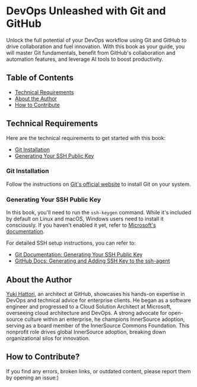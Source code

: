 # DevOps Unleashed with Git and GitHub

Unlock the full potential of your DevOps workflow using Git and GitHub to drive collaboration and fuel innovation. With this book as your guide, you will master Git fundamentals, benefit from GitHub's collaboration and automation features, and leverage AI tools to boost productivity.

## Table of Contents

- [Technical Requirements](#technical-requirements)
- [About the Author](#about-the-author)
- [How to Contribute](#how-to-contribute)

## Technical Requirements 

Here are the technical requirements to get started with this book:

- [Git Installation](#git-installation)
- [Generating Your SSH Public Key](#generating-your-ssh-public-key)

### Git Installation

Follow the instructions on [Git's official website](https://git-scm.com/book/en/v2/Getting-Started-Installing-Git) to install Git on your system.

### Generating Your SSH Public Key

In this book, you'll need to run the `ssh-keygen` command. While it's included by default on Linux and macOS, Windows users need to install it consciously. If you haven't enabled it yet, refer to [Microsoft's documentation](https://learn.microsoft.com/en-us/windows-server/administration/openssh/openssh_install_firstuse?tabs=gui).

For detailed SSH setup instructions, you can refer to:
- [Git Documentation: Generating Your SSH Public Key](https://git-scm.com/book/en/v2/Git-on-the-Server-Generating-Your-SSH-Public-Key)
- [GitHub Docs: Generating and Adding SSH Key to the ssh-agent](https://docs.github.com/en/authentication/connecting-to-github-with-ssh/generating-a-new-ssh-key-and-adding-it-to-the-ssh-agent)

## About the Author

[Yuki Hattori](https://www.linkedin.com/in/yukihattori/), an architect at GitHub, showcases his hands-on expertise in DevOps and technical advice for enterprise clients. He began as a software engineer and progressed to a Cloud Solution Architect at Microsoft, overseeing cloud architecture and DevOps. A strong advocate for open-source culture within an enterprise, he champions InnerSource adoption, serving as a board member of the InnerSource Commons Foundation. This nonprofit role drives global InnerSource adoption, breaking down organizational silos for innovation.

## How to Contribute?

If you find any errors, broken links, or outdated content, please report them by opening an issue:)
